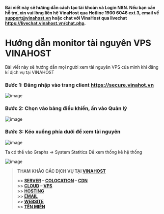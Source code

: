 
**Bài viết này sẽ hướng dẫn cách tạo tài khoản và Login N8N. Nếu bạn cần hỗ trợ, xin vui lòng liên hệ VinaHost qua Hotline 1900 6046 ext.3, email về support@vinahost.vn hoặc chat với VinaHost qua livechat https://livechat.vinahost.vn/chat.php.**

# Hướng dẫn monitor tài nguyên VPS VINAHOST  
Bài viết này sẽ hướng dẫn mọi người xem tài nguyên VPS của mình khi đăng kí dịch vụ tại VINAHOST  
### Bước 1: Đăng nhập vào trang client https://secure.vinahot.vn

![image](https://github.com/user-attachments/assets/a12642e7-4b38-4487-a733-8f0de570ffcc)

### Bước 2: Chọn vào bảng điều khiển, ấn vào Quản lý  

![image](https://github.com/user-attachments/assets/16c4dbc1-5c35-4e6d-ae45-782cb2358ef7)

### Bước 3: Kéo xuống phía dưới để xem tài nguyên
![image](https://github.com/user-attachments/assets/4fb84130-2bbf-4d23-a935-f8d4d7259437)

Ta có thể vào Graphs -> System Statitics Để xem thống kê hệ thống

![image](https://github.com/user-attachments/assets/b370eb2e-9e79-4cba-841c-17500bede791)

> **THAM KHẢO CÁC DỊCH VỤ TẠI [VINAHOST](https://vinahost.vn/)**
>
> **\>> [SERVER](https://vinahost.vn/thue-may-chu-rieng/) – [COLOCATION](https://vinahost.vn/colocation.html) – [CDN](https://vinahost.vn/dich-vu-cdn-chuyen-nghiep)**<br>
> **\>> [CLOUD](https://vinahost.vn/cloud-server-gia-re/) – [VPS](https://vinahost.vn/vps-ssd-chuyen-nghiep/)**<br>
> **\>> [HOSTING](https://vinahost.vn/wordpress-hosting)**<br>
> **\>> [EMAIL](https://vinahost.vn/email-hosting)**<br>
> **\>> [WEBSITE](http://vinawebsite.vn/)**<br>
> **\>> [TÊN MIỀN](https://vinahost.vn/ten-mien-gia-re/)**
